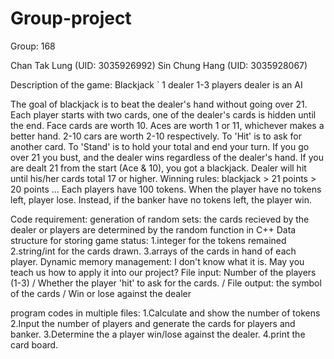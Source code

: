 # Group-project

Group: 168

Chan Tak Lung (UID: 3035926992)
Sin Chung Hang (UID: 3035928067)


Description of the game: Blackjack
`
1 dealer 1-3 players
dealer is an AI

The goal of blackjack is to beat the dealer's hand without going over 21.
Each player starts with two cards, one of the dealer's cards is hidden until the end.
Face cards are worth 10. Aces are worth 1 or 11, whichever makes a better hand. 2-10 cars are worth 2-10 respectively.
To 'Hit' is to ask for another card. To 'Stand' is to hold your total and end your turn.
If you go over 21 you bust, and the dealer wins regardless of the dealer's hand.
If you are dealt 21 from the start (Ace & 10), you got a blackjack.
Dealer will hit until his/her cards total 17 or higher.
Winning rules: blackjack > 21 points > 20 points ...
Each players have 100 tokens. When the player have no tokens left, player lose. Instead, if the banker have no tokens left, the player win.

Code requirement:
generation of random sets: the cards recieved by the dealer or players are determined by the random function in C++
Data structure for storing game status: 1.integer for the tokens remained 2.string/int for the cards drawn. 3.arrays of the cards in hand of each player.
Dynamic memory management: I don't know what it is. May you teach us how to apply it into our project?
File input: Number of the players (1-3) / Whether the player 'hit' to ask for the cards. / 
File output: the symbol of the cards / Win or lose against the dealer

program codes in multiple files: 1.Calculate and show the number of tokens 2.Input the number of players and generate the cards for players and banker. 3.Determine the a player win/lose against the dealer. 4.print the card board.
